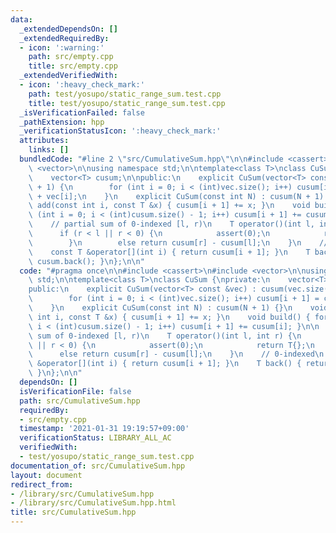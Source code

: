```yaml
---
data:
  _extendedDependsOn: []
  _extendedRequiredBy:
  - icon: ':warning:'
    path: src/empty.cpp
    title: src/empty.cpp
  _extendedVerifiedWith:
  - icon: ':heavy_check_mark:'
    path: test/yosupo/static_range_sum.test.cpp
    title: test/yosupo/static_range_sum.test.cpp
  _isVerificationFailed: false
  _pathExtension: hpp
  _verificationStatusIcon: ':heavy_check_mark:'
  attributes:
    links: []
  bundledCode: "#line 2 \"src/CumulativeSum.hpp\"\n\n#include <cassert>\n#include\
    \ <vector>\n\nusing namespace std;\n\ntemplate<class T>\nclass CuSum {\nprivate:\n\
    \    vector<T> cusum;\n\npublic:\n    explicit CuSum(vector<T> const &vec) : cusum(vec.size()\
    \ + 1) {\n        for (int i = 0; i < (int)vec.size(); i++) cusum[i + 1] = cusum[i]\
    \ + vec[i];\n    }\n    explicit CuSum(const int N) : cusum(N + 1) {}\n    void\
    \ add(const int i, const T &x) { cusum[i + 1] += x; }\n    void build() { for\
    \ (int i = 0; i < (int)cusum.size() - 1; i++) cusum[i + 1] += cusum[i]; }\n\n\
    \    // partial sum of 0-indexed [l, r)\n    T operator()(int l, int r) {\n  \
    \      if (r < l || r < 0) {\n            assert(0);\n            return T{};\n\
    \        }\n        else return cusum[r] - cusum[l];\n    }\n    // 0-indexed\n\
    \    const T &operator[](int i) { return cusum[i + 1]; }\n    T back() { return\
    \ cusum.back(); }\n};\n\n"
  code: "#pragma once\n\n#include <cassert>\n#include <vector>\n\nusing namespace\
    \ std;\n\ntemplate<class T>\nclass CuSum {\nprivate:\n    vector<T> cusum;\n\n\
    public:\n    explicit CuSum(vector<T> const &vec) : cusum(vec.size() + 1) {\n\
    \        for (int i = 0; i < (int)vec.size(); i++) cusum[i + 1] = cusum[i] + vec[i];\n\
    \    }\n    explicit CuSum(const int N) : cusum(N + 1) {}\n    void add(const\
    \ int i, const T &x) { cusum[i + 1] += x; }\n    void build() { for (int i = 0;\
    \ i < (int)cusum.size() - 1; i++) cusum[i + 1] += cusum[i]; }\n\n    // partial\
    \ sum of 0-indexed [l, r)\n    T operator()(int l, int r) {\n        if (r < l\
    \ || r < 0) {\n            assert(0);\n            return T{};\n        }\n  \
    \      else return cusum[r] - cusum[l];\n    }\n    // 0-indexed\n    const T\
    \ &operator[](int i) { return cusum[i + 1]; }\n    T back() { return cusum.back();\
    \ }\n};\n\n"
  dependsOn: []
  isVerificationFile: false
  path: src/CumulativeSum.hpp
  requiredBy:
  - src/empty.cpp
  timestamp: '2021-01-31 19:19:57+09:00'
  verificationStatus: LIBRARY_ALL_AC
  verifiedWith:
  - test/yosupo/static_range_sum.test.cpp
documentation_of: src/CumulativeSum.hpp
layout: document
redirect_from:
- /library/src/CumulativeSum.hpp
- /library/src/CumulativeSum.hpp.html
title: src/CumulativeSum.hpp
---
```

